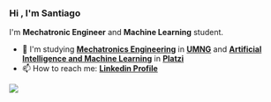 ### Hi , I'm Santiago

I'm **Mechatronic Engineer** and **Machine Learning** student.

* 🌱 I'm studying [**Mechatronics Engineering**](https://www.umng.edu.co/programas/pregados/ingenieria-mecatronica) in [**UMNG**](https://www.umng.edu.co/inicio) and [**Artificial Intelligence and Machine Learning**](https://platzi.com/ai/) in  [**Platzi**](https://platzi.com/home)
* 📫 How to reach me:  [**Linkedin Profile**](https://www.linkedin.com/in/santiago-téllez-rincón-ab483a1a1/)



![](https://img.shields.io/badge/Code-Python-informational?style=flat&logo=python&logoColor=white&color=yellow)
